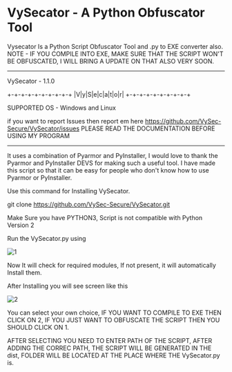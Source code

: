 # VySecator - A Python Obfuscator Tool
Vysecator Is a Python Script Obfuscator Tool and .py to EXE converter also.
NOTE - IF YOU COMPILE INTO EXE, MAKE SURE THAT THE SCRIPT WON'T BE OBFUSCATED, I WILL BRING A UPDATE ON THAT ALSO VERY SOON.

___________________________________________________________________________
VySecator - 1.1.0

+-+-+-+-+-+-+-+-+-+
|V|y|S|e|c|a|t|o|r|
+-+-+-+-+-+-+-+-+-+



SUPPORTED OS - Windows and Linux

if you want to report Issues then report em here https://github.com/VySec-Secure/VySecator/issues
PLEASE READ THE DOCUMENTATION BEFORE USING MY PROGRAM

___________________________________________________________________________

It uses a combination of Pyarmor and PyInstaller, I would love to thank the Pyarmor and PyInstaller DEVS for making such a useful tool. 
I have made this script so that it can be easy for people who don't know how to use Pyarmor or PyInstaller.

Use this command for Installing VySecator.

git clone https://github.com/VySec-Secure/VySecator.git

Make Sure you have PYTHON3, Script is not compatible with Python Version 2

Run the VySecator.py using 


![1](https://user-images.githubusercontent.com/67494275/85947264-3890b880-b967-11ea-9902-581bd2fb8ce2.JPG)

Now It will check for required modules, If not present, it will automatically Install them.

After Installing you will see screen like this

![2](https://user-images.githubusercontent.com/67494275/85947382-f3b95180-b967-11ea-9371-026cdb21ecdb.JPG)

You can select your own choice, IF YOU WANT TO COMPILE TO EXE THEN CLICK ON 2, IF YOU JUST WANT TO OBFUSCATE THE SCRIPT THEN YOU SHOULD CLICK ON 1.

AFTER SELECTING YOU NEED TO ENTER PATH OF THE SCRIPT, AFTER ADDING THE CORREC PATH, THE SCRIPT WILL BE GENERATED IN THE dist, FOLDER WILL BE LOCATED AT THE PLACE WHERE THE VySecator.py is.
